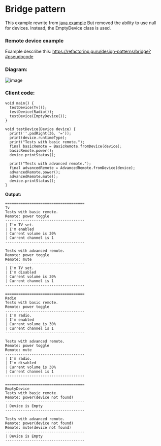 # Bridge pattern
This example rewrite from [java example](https://github.com/RefactoringGuru/design-patterns-java/tree/master/src/refactoring_guru/bridge/example)
But removed the ability to use null for devices. Instead, the EmptyDevice class is used.

### Remote device example

Example describe this: https://refactoring.guru/design-patterns/bridge?#pseudocode

### Diagram:

![image](https://user-images.githubusercontent.com/8049534/145878324-3cbc52f5-51f4-4642-921d-69fbe2886f8c.png)

### Client code:

```batch
void main() {
  testDevice(Tv());
  testDevice(Radio());
  testDevice(EmptyDevice());
}

void testDevice(Device device) {
  print(''.padRight(36, '='));
  print(device.runtimeType);
  print("Tests with basic remote.");
  final basicRemote = BasicRemote.fromDevice(device);
  basicRemote.power();
  device.printStatus();

  print("Tests with advanced remote.");
  final advancedRemote = AdvancedRemote.fromDevice(device);
  advancedRemote.power();
  advancedRemote.mute();
  device.printStatus();
}
```

**Output:**

```
====================================
Tv
Tests with basic remote.
Remote: power toggle
------------------------------------
| I'm TV set.
| I'm enabled
| Current volume is 30%
| Current channel is 1
------------------------------------

Tests with advanced remote.
Remote: power toggle
Remote: mute
------------------------------------
| I'm TV set.
| I'm disabled
| Current volume is 30%
| Current channel is 1
------------------------------------

====================================
Radio
Tests with basic remote.
Remote: power toggle
------------------------------------
| I'm radio.
| I'm enabled
| Current volume is 30%
| Current channel is 1
------------------------------------

Tests with advanced remote.
Remote: power toggle
Remote: mute
------------------------------------
| I'm radio.
| I'm disabled
| Current volume is 30%
| Current channel is 1
------------------------------------

====================================
EmptyDevice
Tests with basic remote.
Remote: power(device not found)
------------------------------------
| Device is Empty
------------------------------------

Tests with advanced remote.
Remote: power(device not found)
Remote: mute(device not found)
------------------------------------
| Device is Empty
------------------------------------
```
